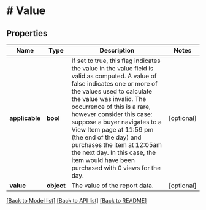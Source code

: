 # # Value

## Properties

Name | Type | Description | Notes
------------ | ------------- | ------------- | -------------
**applicable** | **bool** | If set to true, this flag indicates the value in the value field is valid as computed. A value of false indicates one or more of the values used to calculate the value was invalid. The occurrence of this is a rare, however consider this case: suppose a buyer navigates to a View Item page at 11:59 pm (the end of the day) and purchases the item at 12:05am the next day. In this case, the item would have been purchased with 0 views for the day. | [optional]
**value** | **object** | The value of the report data. | [optional]

[[Back to Model list]](../../README.md#models) [[Back to API list]](../../README.md#endpoints) [[Back to README]](../../README.md)
